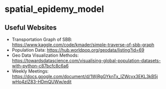 # spatial_epidemy_model

## Useful Websites
* Transportation Graph of SBB: https://www.kaggle.com/code/kmader/simple-traverse-of-sbb-graph
* Population Data: https://hub.worldpop.org/geodata/listing?id=69
* Geo Data Visualization Methods: https://towardsdatascience.com/visualising-global-population-datasets-with-python-c87bcfc8c6a6
* Weekly Meetings: https://docs.google.com/document/d/1WjRgGYknTx_IZWcyx3EKL3kB5jwHo4zlZ83-HDmQUWw/edit
